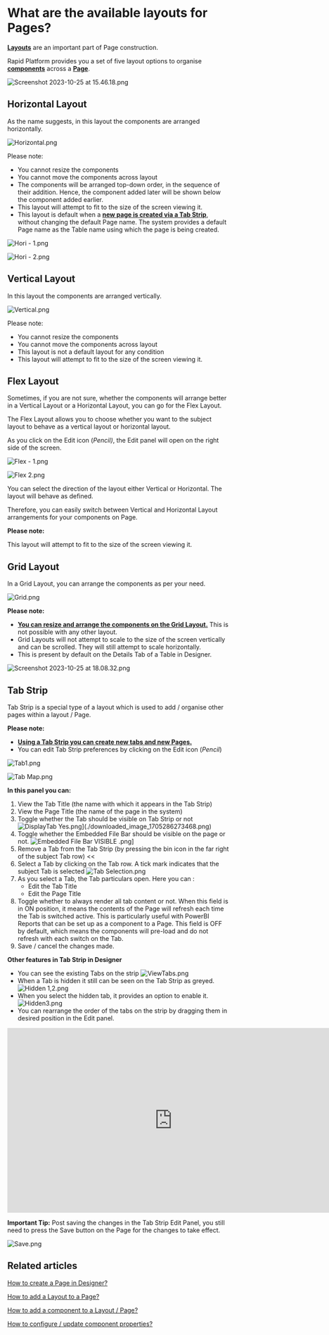 # What are the available layouts for Pages?

[**Layouts**](https://docs.rapidplatform.com/books/glossary/page/page-layout-and-component "Page, layout and component") are an important part of Page construction.

Rapid Platform provides you a set of five layout options to organise [**components**](https://docs.rapidplatform.com/books/glossary/page/page-layout-and-component "Page, layout and component") across a [**Page**](https://docs.rapidplatform.com/books/glossary/page/page-layout-and-component "Page, layout and component").

![Screenshot 2023-10-25 at 15.46.18.png](./downloaded_image_1705286261231.png)

## **Horizontal Layout**

As the name suggests, in this layout the components are arranged horizontally.

![Horizontal.png](./downloaded_image_1705286262245.png)

Please note:

- You cannot resize the components
- You cannot move the components across layout
- The components will be arranged top-down order, in the sequence of their addition. Hence, the component added later will be shown below the component added earlier.
- This layout will attempt to fit to the size of the screen viewing it.
- This layout is default when a **[new page is created via a Tab Strip](https://docs.rapidplatform.com/books/experiences/page/how-to-create-a-page-in-designer "How to create a Page in Designer?")**, without changing the default Page name. The system provides a default Page name as the Table name using which the page is being created.

![Hori - 1.png](./downloaded_image_1705286263258.png)

![Hori - 2.png](./downloaded_image_1705286264273.png)

## **Vertical Layout**

In this layout the components are arranged vertically.

![Vertical.png](./downloaded_image_1705286265287.png)

Please note:

- You cannot resize the components
- You cannot move the components across layout
- This layout is not a default layout for any condition
- This layout will attempt to fit to the size of the screen viewing it.

## **Flex Layout**

Sometimes, if you are not sure, whether the components will arrange better in a Vertical Layout or a Horizontal Layout, you can go for the Flex Layout.

The Flex Layout allows you to choose whether you want to the subject layout to behave as a vertical layout or horizontal layout.

As you click on the Edit icon (*Pencil)*, the Edit panel will open on the right side of the screen.

![Flex - 1.png](./downloaded_image_1705286266301.png)

![Flex 2.png](./downloaded_image_1705286267312.png)

You can select the direction of the layout either Vertical or Horizontal. The layout will behave as defined.

Therefore, you can easily switch between Vertical and Horizontal Layout arrangements for your components on Page.

**Please note:**

This layout will attempt to fit to the size of the screen viewing it.


## **Grid Layout**

In a Grid Layout, you can arrange the components as per your need.

![Grid.png](./downloaded_image_1705286268322.png)

**Please note:**

- [**You can resize and arrange the components on the Grid Layout.**](https://docs.rapidplatform.com/books/experiences/page/how-to-arrange-a-component-on-grid-layout "How to arrange a component on Grid layout?") This is not possible with any other layout.
- Grid Layouts will not attempt to scale to the size of the screen vertically and can be scrolled. They will still attempt to scale horizontally.
- This is present by default on the Details Tab of a Table in Designer.

![Screenshot 2023-10-25 at 18.08.32.png](./downloaded_image_1705286269333.png)

## **Tab Strip**

Tab Strip is a special type of a layout which is used to add / organise other pages within a layout / Page.

**Please note:**

- [**Using a Tab Strip you can create new tabs and new Pages.**](https://docs.rapidplatform.com/books/experiences/page/how-to-create-a-page-in-designer "How to create a Page in Designer?")
- You can edit Tab Strip preferences by clicking on the Edit icon (*Pencil*)

![Tab1.png](./downloaded_image_1705286270349.png)

  
![Tab Map.png](./downloaded_image_1705286271365.png)

**In this panel you can:**

1. View the Tab Title (the name with which it appears in the Tab Strip)
2. View the Page Title (the name of the page in the system)
3. Toggle whether the Tab should be visible on Tab Strip or not ![DisplayTab Yes.png](./downloaded_image_1705286272382.png)](./downloaded_image_1705286273468.png)
4. Toggle whether the Embedded File Bar should be visible on the page or not. ![Embedded File Bar VISIBLE .png](./downloaded_image_1705286274492.png)]
5. Remove a Tab from the Tab Strip (by pressing the bin icon in the far right of the subject Tab row) &lt;&lt;
6. Select a Tab by clicking on the Tab row. A tick mark indicates that the subject Tab is selected ![Tab Selection.png](./downloaded_image_1705286276614.png)
7. As you select a Tab, the Tab particulars open. Here you can : 
    - Edit the Tab Title
    - Edit the Page Title
8. Toggle whether to always render all tab content or not. When this field is in ON position, it means the contents of the Page will refresh each time the Tab is switched active. This is particularly useful with PowerBI Reports that can be set up as a component to a Page. This field is OFF by default, which means the components will pre-load and do not refresh with each switch on the Tab.
9. Save / cancel the changes made.

**Other features in Tab Strip in Designer**

- You can see the existing Tabs on the strip ![ViewTabs.png](./downloaded_image_1705286277629.png)
- When a Tab is hidden it still can be seen on the Tab Strip as greyed.![Hidden 1,2.png](./downloaded_image_1705286278653.png)
- When you select the hidden tab, it provides an option to enable it. ![Hidden3.png](./downloaded_image_1705286279677.png)
- You can rearrange the order of the tabs on the strip by dragging them in desired position in the Edit panel.

<iframe allowfullscreen="allowfullscreen" frameborder="0" height="420" src="https://www.youtube.com/embed/G1fQj2VaOr0?si=Ie7oOk-l9T0KstFi" title="YouTube video player" width="750"></iframe>

**Important Tip:** Post saving the changes in the Tab Strip Edit Panel, you still need to press the Save button on the Page for the changes to take effect.

![Save.png](./downloaded_image_1705286280695.png)


## **Related articles**

[How to create a Page in Designer?](https://docs.rapidplatform.com/books/experiences/page/how-to-create-a-page "How to create a Page in Designer?")

[How to add a Layout to a Page?](https://docs.rapidplatform.com/books/experiences/page/how-to-add-a-layout-to-a-page "How to add a Layout to a Page?")

[How to add a component to a Layout / Page?](https://docs.rapidplatform.com/books/experiences/page/how-to-add-a-component-to-a-page "How to add a component to a Page?")

[How to configure / update component properties?](https://docs.rapidplatform.com/books/experiences/page/how-to-configure-update-component-properties "How to configure / update component properties?")